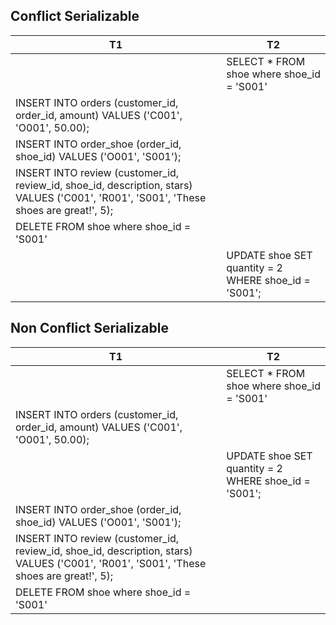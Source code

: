 ## Conflict Serializable

| T1 | T2 |
| --- | --- |
| | SELECT * FROM shoe where shoe_id = 'S001'|
| INSERT INTO orders (customer_id, order_id, amount) VALUES ('C001', 'O001', 50.00); | |
| INSERT INTO order_shoe (order_id, shoe_id) VALUES ('O001', 'S001'); | |
| INSERT INTO review (customer_id, review_id, shoe_id, description, stars) VALUES ('C001', 'R001', 'S001', 'These shoes are great!', 5); | |
| DELETE FROM shoe where shoe_id = 'S001' | |
| | UPDATE shoe SET quantity = 2 WHERE shoe_id = 'S001'; |

## Non Conflict Serializable

| T1 | T2 |
| --- | --- |
| | SELECT * FROM shoe where shoe_id = 'S001'|
| INSERT INTO orders (customer_id, order_id, amount) VALUES ('C001', 'O001', 50.00); | |
| | UPDATE shoe SET quantity = 2 WHERE shoe_id = 'S001'; |
| INSERT INTO order_shoe (order_id, shoe_id) VALUES ('O001', 'S001'); | |
| INSERT INTO review (customer_id, review_id, shoe_id, description, stars) VALUES ('C001', 'R001', 'S001', 'These shoes are great!', 5); | |
| DELETE FROM shoe where shoe_id = 'S001' | |
